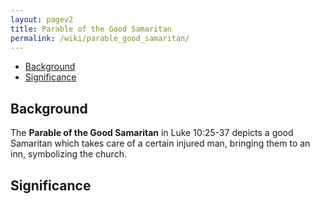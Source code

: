 ```yaml
---
layout: pagev2
title: Parable of the Good Samaritan
permalink: /wiki/parable_good_samaritan/
---
```

- [Background](#background)
- [Significance](#significance)

## Background

The **Parable of the Good Samaritan** in Luke 10:25-37 depicts a good Samaritan which takes care of a certain injured man, bringing them to an inn, symbolizing the church.

## Significance
